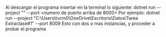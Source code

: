 Al descargar el programa insertar en la terminal lo siguiente:
dotnet run --project "<direccion del proyecto guardado en dispositivo>" --port <numero de puerto arriba de 8000>
Por ejemplo:
dotnet run --project "C:\Users\tvcm0\OneDrive\Escritorio\Datos\Tarea Extraclase#1" --port 8009
Esto con dos o mas instancias, y proceder a probar el programa
